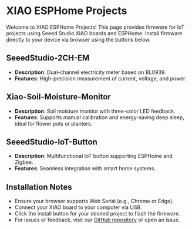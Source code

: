 # XIAO ESPHome Projects

Welcome to XIAO ESPHome Projects! This page provides firmware for IoT projects using Seeed Studio XIAO boards and ESPHome. Install firmware directly to your device via browser using the buttons below.

## SeeedStudio-2CH-EM

- **Description**: Dual-channel electricity meter based on BL0939.
- **Features**: High-precision measurement of current, voltage, and power.
<esp-web-install-button manifest="firmware/seeedstudio-2ch-em.manifest.json"></esp-web-install-button>

## Xiao-Soil-Moisture-Monitor

- **Description**: Soil moisture monitor with three-color LED feedback.
- **Features**: Supports manual calibration and energy-saving deep sleep, ideal for flower pots or planters.
<esp-web-install-button manifest="firmware/xiao-soil-moisture-monitor.manifest.json"></esp-web-install-button>

## SeeedStudio-IoT-Button

- **Description**: Multifunctional IoT button supporting ESPHome and Zigbee.
- **Features**: Seamless integration with smart home systems.
<esp-web-install-button manifest="firmware/seeedstudio-iot-button.manifest.json"></esp-web-install-button>

## Installation Notes

- Ensure your browser supports Web Serial (e.g., Chrome or Edge).
- Connect your XIAO board to your computer via USB.
- Click the install button for your desired project to flash the firmware.
- For issues or feedback, visit our [GitHub repository](https://github.com/Seeed-Studio/xiao-esphome-projects) or open an issue.

<script type="module" src="https://unpkg.com/esp-web-tools@10/dist/web/install-button.js?module"></script>
